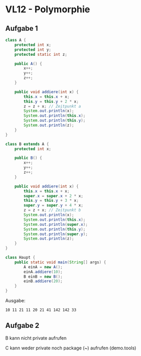 # VL12 - Polymorphie

## Aufgabe 1

```java
class A {
    protected int x;
    protected int y;
    protected static int z;

    public A() {
        x++;
        y++;
        z++;
    }

    public void addiere(int x) {
        this.x = this.x + x;
        this.y = this.y + 2 * x;
        z = z + x; // Zeitpunkt a
        System.out.println(x);
        System.out.println(this.x);
        System.out.println(this.y);
        System.out.println(z);
    }
}
```

```java
class B extends A {
    protected int x;

    public B() {
        x++;
        y++;
        z++;
    }

    public void addiere(int x) {
        this.x = this.x + x;
        super.x = super.x + 2 * x;
        this.y = this.y + 3 * x;
        super.y = super.y + 4 * x;
        z = z + x; // Zeitpunkt b
        System.out.println(x);
        System.out.println(this.x);
        System.out.println(super.x);
        System.out.println(this.y);
        System.out.println(super.y);
        System.out.println(z);
    }
}
```

```java
class Haupt {
    public static void main(String[] args) {
        A einA = new A();
        einA.addiere(10);
        B einB = new B();
        einB.addiere(20);
    }
}
```

Ausgabe:

`10 11 21 11 20 21 41 142 142 33`

## Aufgabe 2

B kann nicht private aufrufen

C kann weder private noch package (~) aufrufen (demo.tools)
